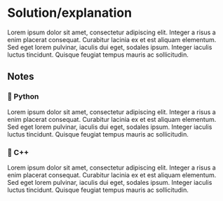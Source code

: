 # Solution/explanation

Lorem ipsum dolor sit amet, consectetur adipiscing elit. Integer a risus a enim placerat consequat. Curabitur lacinia ex et est aliquam elementum. Sed eget lorem pulvinar, iaculis dui eget, sodales ipsum. Integer iaculis luctus tincidunt. Quisque feugiat tempus mauris ac sollicitudin.

## Notes

### 🐍 Python

Lorem ipsum dolor sit amet, consectetur adipiscing elit. Integer a risus a enim placerat consequat. Curabitur lacinia ex et est aliquam elementum. Sed eget lorem pulvinar, iaculis dui eget, sodales ipsum. Integer iaculis luctus tincidunt. Quisque feugiat tempus mauris ac sollicitudin.

### 🔵 C++

Lorem ipsum dolor sit amet, consectetur adipiscing elit. Integer a risus a enim placerat consequat. Curabitur lacinia ex et est aliquam elementum. Sed eget lorem pulvinar, iaculis dui eget, sodales ipsum. Integer iaculis luctus tincidunt. Quisque feugiat tempus mauris ac sollicitudin.
